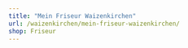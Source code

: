```yaml
---
title: "Mein Friseur Waizenkirchen"
url: /waizenkirchen/mein-friseur-waizenkirchen/
shop: Friseur
---
```

